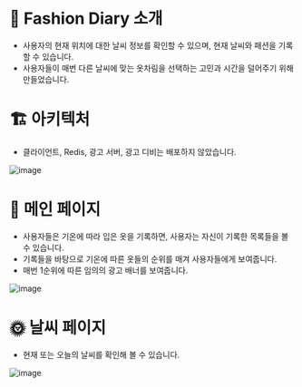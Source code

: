 # 📒 Fashion Diary 소개
 - 사용자의 현재 위치에 대한 날씨 정보를 확인할 수 있으며, 현재 날씨와 패션을 기록할 수 있습니다.
 - 사용자들이 매번 다른 날씨에 맞는 옷차림을 선택하는 고민과 시간을 덜어주기 위해 만들었습니다.

# 🏗 아키텍처
 - 클라이언트, Redis, 광고 서버, 광고 디비는 배포하지 않았습니다.
   
![image](https://github.com/Brazen-Story/Recommendation-by-weather/assets/88796297/19e4682f-3e35-4889-943a-2cdfcb866d01)

# 🧥 메인 페이지
 - 사용자들은 기온에 따라 입은 옷을 기록하면, 사용자는 자신이 기록한 목록들을 볼 수 있습니다.
 - 기록들을 바탕으로 기온에 따른 옷들의 순위를 매겨 사용자들에게 보여줍니다.
 - 매번 1순위에 따른 임의의 광고 배너를 보여줍니다.

![image](https://github.com/Brazen-Story/Recommendation-by-weather/assets/88796297/9f51bf21-2f26-4c36-8ceb-8ae5de182b0a)

# 🌞 날씨 페이지
 - 현재 또는 오늘의 날씨를 확인해 볼 수 있습니다.
   
![image](https://github.com/Brazen-Story/Recommendation-by-weather/assets/88796297/88a427e1-80fb-426f-a2bd-7081891d57f9)

